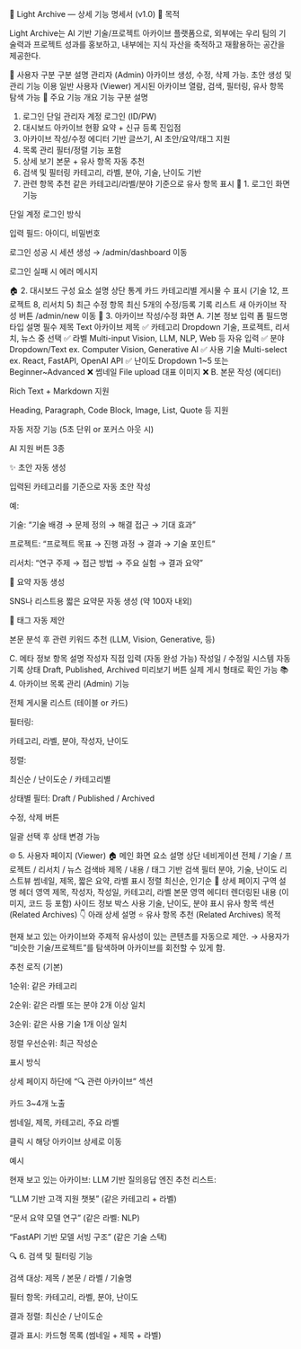 📘 Light Archive — 상세 기능 명세서 (v1.0)
🎯 목적

Light Archive는 AI 기반 기술/프로젝트 아카이브 플랫폼으로,
외부에는 우리 팀의 기술력과 프로젝트 성과를 홍보하고,
내부에는 지식 자산을 축적하고 재활용하는 공간을 제공한다.

👥 사용자 구분
구분	설명
관리자 (Admin)	아카이브 생성, 수정, 삭제 가능. 초안 생성 및 관리 기능 이용
일반 사용자 (Viewer)	게시된 아카이브 열람, 검색, 필터링, 유사 항목 탐색 가능
🧩 주요 기능 개요
기능 구분	설명
1. 로그인	단일 관리자 계정 로그인 (ID/PW)
2. 대시보드	아카이브 현황 요약 + 신규 등록 진입점
3. 아카이브 작성/수정	에디터 기반 글쓰기, AI 초안/요약/태그 지원
4. 목록 관리	필터/정렬 기능 포함
5. 상세 보기	본문 + 유사 항목 자동 추천
6. 검색 및 필터링	카테고리, 라벨, 분야, 기술, 난이도 기반
7. 관련 항목 추천	같은 카테고리/라벨/분야 기준으로 유사 항목 표시
🪪 1. 로그인 화면
기능

단일 계정 로그인 방식

입력 필드: 아이디, 비밀번호

로그인 성공 시 세션 생성 → /admin/dashboard 이동

로그인 실패 시 에러 메시지

🏠 2. 대시보드
구성
요소	설명
상단 통계 카드	카테고리별 게시물 수 표시 (기술 12, 프로젝트 8, 리서치 5)
최근 수정 항목	최신 5개의 수정/등록 기록 리스트
새 아카이브 작성 버튼	/admin/new 이동
📝 3. 아카이브 작성/수정 화면
A. 기본 정보 입력 폼
필드명	타입	설명	필수
제목	Text	아카이브 제목	✅
카테고리	Dropdown	기술, 프로젝트, 리서치, 뉴스 중 선택	✅
라벨	Multi-input	Vision, LLM, NLP, Web 등 자유 입력	✅
분야	Dropdown/Text	ex. Computer Vision, Generative AI	✅
사용 기술	Multi-select	ex. React, FastAPI, OpenAI API	✅
난이도	Dropdown	1~5 또는 Beginner~Advanced	❌
썸네일	File upload	대표 이미지	❌
B. 본문 작성 (에디터)

Rich Text + Markdown 지원

Heading, Paragraph, Code Block, Image, List, Quote 등 지원

자동 저장 기능 (5초 단위 or 포커스 아웃 시)

AI 지원 버튼 3종

✨ 초안 자동 생성

입력된 카테고리를 기준으로 자동 초안 작성

예:

기술: “기술 배경 → 문제 정의 → 해결 접근 → 기대 효과”

프로젝트: “프로젝트 목표 → 진행 과정 → 결과 → 기술 포인트”

리서치: “연구 주제 → 접근 방법 → 주요 실험 → 결과 요약”

🧠 요약 자동 생성

SNS나 리스트용 짧은 요약문 자동 생성 (약 100자 내외)

🔖 태그 자동 제안

본문 분석 후 관련 키워드 추천 (LLM, Vision, Generative, 등)

C. 메타 정보
항목	설명
작성자	직접 입력 (자동 완성 가능)
작성일 / 수정일	시스템 자동 기록
상태	Draft, Published, Archived
미리보기 버튼	실제 게시 형태로 확인 가능
📚 4. 아카이브 목록 관리 (Admin)
기능

전체 게시물 리스트 (테이블 or 카드)

필터링:

카테고리, 라벨, 분야, 작성자, 난이도

정렬:

최신순 / 난이도순 / 카테고리별

상태별 필터: Draft / Published / Archived

수정, 삭제 버튼

일괄 선택 후 상태 변경 가능

🌐 5. 사용자 페이지 (Viewer)
🏠 메인 화면
요소	설명
상단 네비게이션	전체 / 기술 / 프로젝트 / 리서치 / 뉴스
검색바	제목 / 내용 / 태그 기반 검색
필터	분야, 기술, 난이도
리스트뷰	썸네일, 제목, 짧은 요약, 라벨 표시
정렬	최신순, 인기순
📄 상세 페이지
구역	설명
헤더 영역	제목, 작성자, 작성일, 카테고리, 라벨
본문 영역	에디터 렌더링된 내용 (이미지, 코드 등 포함)
사이드 정보 박스	사용 기술, 난이도, 분야 표시
유사 항목 섹션 (Related Archives)	👇 아래 상세 설명
⭐ 유사 항목 추천 (Related Archives)
목적

현재 보고 있는 아카이브와 주제적 유사성이 있는 콘텐츠를 자동으로 제안.
→ 사용자가 “비슷한 기술/프로젝트”를 탐색하며 아카이브를 회전할 수 있게 함.

추천 로직 (기본)

1순위: 같은 카테고리

2순위: 같은 라벨 또는 분야 2개 이상 일치

3순위: 같은 사용 기술 1개 이상 일치

정렬 우선순위: 최근 작성순

표시 방식

상세 페이지 하단에 “🔍 관련 아카이브” 섹션

카드 3~4개 노출

썸네일, 제목, 카테고리, 주요 라벨

클릭 시 해당 아카이브 상세로 이동

예시

현재 보고 있는 아카이브: LLM 기반 질의응답 엔진
추천 리스트:

“LLM 기반 고객 지원 챗봇” (같은 카테고리 + 라벨)

“문서 요약 모델 연구” (같은 라벨: NLP)

“FastAPI 기반 모델 서빙 구조” (같은 기술 스택)

🔍 6. 검색 및 필터링 기능

검색 대상: 제목 / 본문 / 라벨 / 기술명

필터 항목: 카테고리, 라벨, 분야, 난이도

결과 정렬: 최신순 / 난이도순

결과 표시: 카드형 목록 (썸네일 + 제목 + 라벨)
